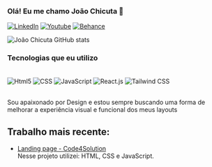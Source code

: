 ### Olá! Eu me chamo João Chicuta 🙂


[![LinkedIn](https://img.shields.io/badge/LinkedIn-0077B5?style=for-the-badge&logo=linkedin&logoColor=white)](https://www.linkedin.com/in/jo%C3%A3o-chicuta/)
[![Youtube](https://img.shields.io/badge/YouTube-FF0000?style=for-the-badge&logo=youtube&logoColor=white)](https://www.youtube.com/@jotach8404/videos)
[![Behance](https://img.shields.io/badge/-Behance-blue?style=for-the-badge&logo=behance&logoColor=white)](https://www.behance.net/joaoChicuta)


![João Chicuta GitHub stats](https://github-readme-stats.vercel.app/api?username=HttpjtCH&show_icons=true&theme=radical)

### Tecnologias que eu utilizo

<div style="display: inline_block"><br/>
    <img align="center" alt="Html5" src="https://img.shields.io/badge/HTML5-E34F26?style=for-the-badge&logo=html5&logoColor=white">
    <img align="center" alt="CSS" src="https://img.shields.io/badge/CSS3-1572B6?style=for-the-badge&logo=css3&logoColor=white">
    <img align="center" alt="JavaScript" src="https://img.shields.io/badge/JavaScript-F7DF1E?style=for-the-badge&logo=javascript&logoColor=black">
    <img align="center" alt="React.js" src="https://img.shields.io/badge/React-20232A?style=for-the-badge&logo=react&logoColor=61DAFB">
    <img align="center" alt="Tailwind CSS" src="https://img.shields.io/badge/Tailwind_CSS-38B2AC?style=for-the-badge&logo=tailwind-css&logoColor=white">
</div><br/>

Sou apaixonado por Design e estou sempre buscando uma forma de melhorar a experiência visual e funcional dos meus layouts

## Trabalho mais recente:

- [Landing page - Code4Solution](https://www.code4solution.com.br/)<br/>
Nesse projeto utilizei: HTML, CSS e JavaScript.
